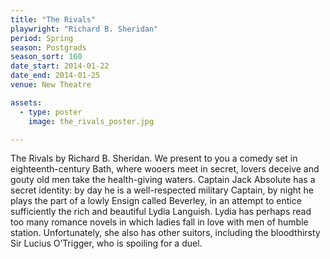 ```yaml
---
title: "The Rivals"
playwright: "Richard B. Sheridan"
period: Spring
season: Postgrads
season_sort: 160
date_start: 2014-01-22
date_end: 2014-01-25
venue: New Theatre

assets:
  - type: poster
    image: the_rivals_poster.jpg

---
```

The Rivals by Richard B. Sheridan. We present to you a comedy set in eighteenth-century Bath, where wooers meet in secret, lovers deceive and gouty old men take the health-giving waters. Captain Jack Absolute has a secret identity: by day he is a well-respected military Captain, by night he plays the part of a lowly Ensign called Beverley, in an attempt to entice sufficiently the rich and beautiful Lydia Languish. Lydia has perhaps read too many romance novels in which ladies fall in love with men of humble station. Unfortunately, she also has other suitors, including the bloodthirsty Sir Lucius O’Trigger, who is spoiling for a duel.
